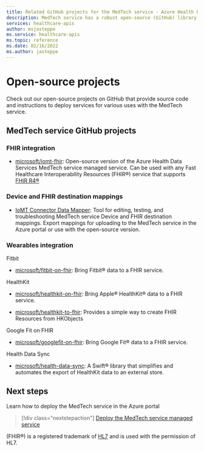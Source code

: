 ```yaml
---
title: Related GitHub projects for the MedTech service - Azure Health Data Services
description: MedTech service has a robust open-source (GitHub) library for ingesting device messages from popular wearable devices.
services: healthcare-apis
author: msjasteppe
ms.service: healthcare-apis
ms.topic: reference
ms.date: 02/16/2022
ms.author: jasteppe
---
```

# Open-source projects

Check out our open-source projects on GitHub that provide source code and instructions to deploy services for various uses with the MedTech service. 

## MedTech service GitHub projects

### FHIR integration

* [microsoft/iomt-fhir](https://github.com/microsoft/iomt-fhir): Open-source version of the Azure Health Data Services MedTech service managed service. Can be used with any Fast Healthcare Interoperability Resources (FHIR&#174;) service that supports [FHIR R4&#174;](https://www.hl7.org/implement/standards/product_brief.cfm?product_id=491)

### Device and FHIR destination mappings

* [IoMT Connector Data Mapper](https://github.com/microsoft/iomt-fhir/tree/master/tools/data-mapper): Tool for editing, testing, and troubleshooting MedTech service Device and FHIR destination mappings. Export mappings for uploading to the MedTech service in the Azure portal or use with the open-source version.

### Wearables integration

Fitbit

* [microsoft/fitbit-on-fhir](https://github.com/microsoft/FitbitOnFHIR): Bring Fitbit&#174; data to a FHIR service.

HealthKit

* [microsoft/healthkit-on-fhir](https://github.com/microsoft/healthkit-on-fhir): Bring Apple&#174; HealthKit&#174; data to a FHIR service.

* [microsoft/healthkit-to-fhir](https://github.com/microsoft/healthkit-to-fhir): Provides a simple way to create FHIR Resources from HKObjects

Google Fit on FHIR

* [microsoft/googlefit-on-fhir](https://github.com/microsoft/googlefit-on-fhir): Bring Google Fit&#174; data to a FHIR service.

Health Data Sync

* [microsoft/health-data-sync](https://github.com/microsoft/health-data-sync): A Swift&#174; library that simplifies and automates the export of HealthKit data to an external store.

## Next steps
Learn how to deploy the MedTech service in the Azure portal

>[!div class="nextstepaction"]
>[Deploy the MedTech service managed service](deploy-iot-connector-in-azure.md)

(FHIR&#174;) is a registered trademark of [HL7](https://hl7.org/fhir/) and is used with the permission of HL7.
